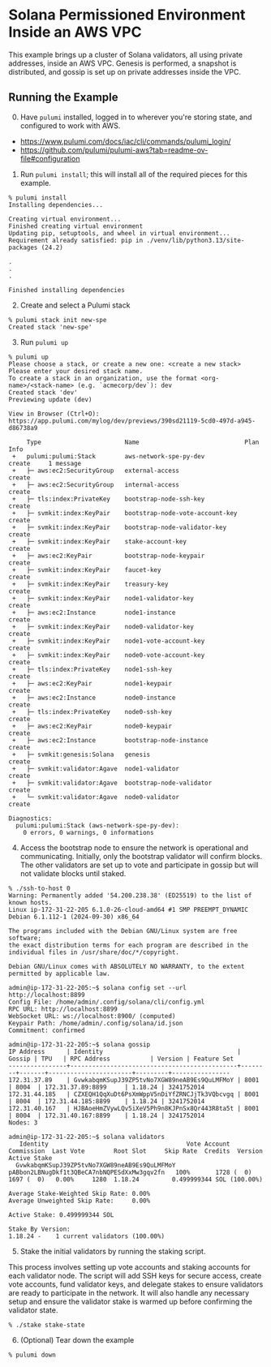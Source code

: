 # Solana Permissioned Environment Inside an AWS VPC

This example brings up a cluster of Solana validators, all using private addresses, inside an AWS VPC.
Genesis is performed, a snapshot is distributed, and gossip is set up on private addresses inside the VPC.

## Running the Example

0. Have `pulumi` installed, logged in to wherever you're storing state, and configured to work with AWS.

- https://www.pulumi.com/docs/iac/cli/commands/pulumi_login/
- https://github.com/pulumi/pulumi-aws?tab=readme-ov-file#configuration

1. Run `pulumi install`; this will install all of the required pieces for this example.

```
% pulumi install
Installing dependencies...

Creating virtual environment...
Finished creating virtual environment
Updating pip, setuptools, and wheel in virtual environment...
Requirement already satisfied: pip in ./venv/lib/python3.13/site-packages (24.2)

.
.
.

Finished installing dependencies
```

2. Create and select a Pulumi stack

```
% pulumi stack init new-spe
Created stack 'new-spe'
```

3. Run `pulumi up`

```
% pulumi up
Please choose a stack, or create a new one: <create a new stack>
Please enter your desired stack name.
To create a stack in an organization, use the format <org-name>/<stack-name> (e.g. `acmecorp/dev`): dev
Created stack 'dev'
Previewing update (dev)

View in Browser (Ctrl+O): https://app.pulumi.com/mylog/dev/previews/390sd21119-5cd0-497d-a945-d86738a9

     Type                       Name                             Plan       Info
 +   pulumi:pulumi:Stack        aws-network-spe-py-dev           create     1 message
 +   ├─ aws:ec2:SecurityGroup   external-access                  create
 +   ├─ aws:ec2:SecurityGroup   internal-access                  create
 +   ├─ tls:index:PrivateKey    bootstrap-node-ssh-key           create
 +   ├─ svmkit:index:KeyPair    bootstrap-node-vote-account-key  create
 +   ├─ svmkit:index:KeyPair    bootstrap-node-validator-key     create
 +   ├─ svmkit:index:KeyPair    stake-account-key                create
 +   ├─ aws:ec2:KeyPair         bootstrap-node-keypair           create
 +   ├─ svmkit:index:KeyPair    faucet-key                       create
 +   ├─ svmkit:index:KeyPair    treasury-key                     create
 +   ├─ svmkit:index:KeyPair    node1-validator-key              create
 +   ├─ aws:ec2:Instance        node1-instance                   create
 +   ├─ svmkit:index:KeyPair    node0-validator-key              create
 +   ├─ svmkit:index:KeyPair    node1-vote-account-key           create
 +   ├─ svmkit:index:KeyPair    node0-vote-account-key           create
 +   ├─ tls:index:PrivateKey    node1-ssh-key                    create
 +   ├─ aws:ec2:KeyPair         node1-keypair                    create
 +   ├─ aws:ec2:Instance        node0-instance                   create
 +   ├─ tls:index:PrivateKey    node0-ssh-key                    create
 +   ├─ aws:ec2:KeyPair         node0-keypair                    create
 +   ├─ aws:ec2:Instance        bootstrap-node-instance          create
 +   ├─ svmkit:genesis:Solana   genesis                          create
 +   ├─ svmkit:validator:Agave  node1-validator                  create
 +   ├─ svmkit:validator:Agave  bootstrap-node-validator         create
 +   └─ svmkit:validator:Agave  node0-validator                  create

Diagnostics:
  pulumi:pulumi:Stack (aws-network-spe-py-dev):
    0 errors, 0 warnings, 0 informations
```

4. Access the bootstrap node to ensure the network is operational and communicating. Initially, only the bootstrap validator will confirm blocks. The other validators are set up to vote and participate in gossip but will not validate blocks until staked.

```
% ./ssh-to-host 0
Warning: Permanently added '54.200.238.38' (ED25519) to the list of known hosts.
Linux ip-172-31-22-205 6.1.0-26-cloud-amd64 #1 SMP PREEMPT_DYNAMIC Debian 6.1.112-1 (2024-09-30) x86_64

The programs included with the Debian GNU/Linux system are free software;
the exact distribution terms for each program are described in the
individual files in /usr/share/doc/*/copyright.

Debian GNU/Linux comes with ABSOLUTELY NO WARRANTY, to the extent
permitted by applicable law.

admin@ip-172-31-22-205:~$ solana config set --url http://localhost:8899
Config File: /home/admin/.config/solana/cli/config.yml
RPC URL: http://localhost:8899
WebSocket URL: ws://localhost:8900/ (computed)
Keypair Path: /home/admin/.config/solana/id.json
Commitment: confirmed

admin@ip-172-31-22-205:~$ solana gossip
IP Address      | Identity                                     | Gossip | TPU   | RPC Address           | Version | Feature Set
----------------+----------------------------------------------+--------+-------+-----------------------+---------+----------------
172.31.37.89    | GvwkabqmKSupJ39ZP5tvNo7XGW89neAB9Es9QuLMFMoY | 8001   | 8004  | 172.31.37.89:8899     | 1.18.24 | 3241752014
172.31.44.185   | CZXEQH1QqXuDt6PsXmWppV5nDiYfZRNCJjTk3VQbcvgq | 8001   | 8004  | 172.31.44.185:8899    | 1.18.24 | 3241752014
172.31.40.167   | HJBAoeHmZVywLQv5iXeV5Ph9n8KJPnSx8Qr443R8ta5t | 8001   | 8004  | 172.31.40.167:8899    | 1.18.24 | 3241752014
Nodes: 3

admin@ip-172-31-22-205:~$ solana validators
   Identity                                      Vote Account                            Commission  Last Vote        Root Slot     Skip Rate  Credits  Version            Active Stake
  GvwkabqmKSupJ39ZP5tvNo7XGW89neAB9Es9QuLMFMoY  pABbon2LBNugDkf1t3QBeCA7nbNQPESdXxMw3gqv2fn   100%       1728 (  0)       1697 (  0)   0.00%     1280  1.18.24         0.499999344 SOL (100.00%)

Average Stake-Weighted Skip Rate: 0.00%
Average Unweighted Skip Rate:     0.00%

Active Stake: 0.499999344 SOL

Stake By Version:
1.18.24 -    1 current validators (100.00%)
```

5. Stake the initial validators by running the staking script.

This process involves setting up vote accounts and staking accounts for each validator node. The script will add SSH keys for secure access, create vote accounts, fund validator keys, and delegate stakes to ensure validators are ready to participate in the network. It will also handle any necessary setup and ensure the validator stake is warmed up before confirming the validator state.

```
% ./stake stake-state
```

6. (Optional) Tear down the example

```
% pulumi down
```
